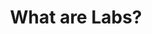 ---
title: What are Labs?
description: Labs are groups of scientists with a shared interest coming together to work on projects. Labs can have multiple projects.
sidebar_position: 2
---